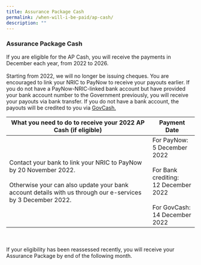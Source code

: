 ```yaml
---
title: Assurance Package Cash
permalink: /when-will-i-be-paid/ap-cash/
description: ""
---
```

### Assurance Package Cash ###
If you are eligible for the AP Cash, you will receive the payments in December each year, from 2022 to 2026.  <br><br>
Starting from 2022, we will no longer be issuing cheques. You are encouraged to link your NRIC to PayNow to receive your payouts earlier. If you do not have a PayNow-NRIC-linked bank account but have provided your bank account number to the Government previously, you will receive your payouts via bank transfer. If you do not have a bank account, the payouts will be credited to you via <a href="https://www.govpayouts.gov.sg/cds/gstv/login" class="hyperlink">GovCash.</a>

<table>
	<thead>  
		<tr>
     <th style="text-align:center; vertical-align:middle">What you need to do to receive your 2022 AP Cash (if eligible)</th>
		<th style="text-align:center; vertical-align:middle">Payment Date <br></th>
  </tr>
</thead>
	<tbody>
  <tr>
    <td style="text-align:left; vertical-align:middle">Contact your bank to link your NRIC to PayNow by 20 November 2022.<br><br> Otherwise your can also update your bank account details with us through our e-services by 3 December 2022. </td>
       <td style="text-align:left; vertical-align:middle">For PayNow: <br>5 December 2022<br><br>For Bank crediting: <br>12 December 2022<br><br>For GovCash:<br>14 December 2022</td>
  </tr><tr></tr>
</tbody>
</table><br><br>
If your eligibility has been reassessed recently, you will receive your Assurance Package by end of the following month.

<style>	font-size: 17px</style>